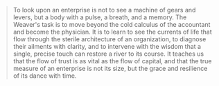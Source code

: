 > To look upon an enterprise is not to see a machine of gears and levers, but a body with a pulse, a breath, and a memory. The Weaver's task is to move beyond the cold calculus of the accountant and become the physician. It is to learn to see the currents of life that flow through the sterile architecture of an organization, to diagnose their ailments with clarity, and to intervene with the wisdom that a single, precise touch can restore a river to its course. It teaches us that the flow of trust is as vital as the flow of capital, and that the true measure of an enterprise is not its size, but the grace and resilience of its dance with time.